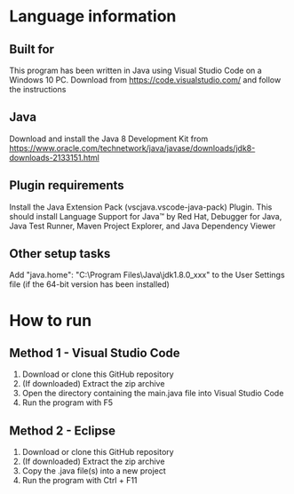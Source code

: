 # Language information 
## Built for
This program has been written in Java using Visual Studio Code on a Windows 10 PC. 
Download from https://code.visualstudio.com/ and follow the instructions
## Java 
Download and install the Java 8 Development Kit from 
https://www.oracle.com/technetwork/java/javase/downloads/jdk8-downloads-2133151.html
## Plugin requirements
Install the Java Extension Pack (vscjava.vscode-java-pack) Plugin. This should 
install Language Support for Java™ by Red Hat, Debugger for Java, Java Test 
Runner, Maven Project Explorer, and Java Dependency Viewer
## Other setup tasks
Add "java.home": "C:\\Program Files\\Java\\jdk1.8.0_xxx" to the User Settings 
file (if the 64-bit version has been installed)
# How to run
## Method 1 - Visual Studio Code
1. Download or clone this GitHub repository 
2. (If downloaded) Extract the zip archive
3. Open the directory containing the main.java file into Visual Studio Code
4. Run the program with F5
## Method 2 - Eclipse
1. Download or clone this GitHub repository 
2. (If downloaded) Extract the zip archive
3. Copy the .java file(s) into a new project
4. Run the program with Ctrl + F11

